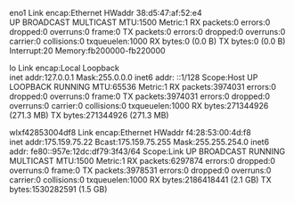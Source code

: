 eno1      Link encap:Ethernet  HWaddr 38:d5:47:af:52:e4  
          UP BROADCAST MULTICAST  MTU:1500  Metric:1
          RX packets:0 errors:0 dropped:0 overruns:0 frame:0
          TX packets:0 errors:0 dropped:0 overruns:0 carrier:0
          collisions:0 txqueuelen:1000 
          RX bytes:0 (0.0 B)  TX bytes:0 (0.0 B)
          Interrupt:20 Memory:fb200000-fb220000 

lo        Link encap:Local Loopback  
          inet addr:127.0.0.1  Mask:255.0.0.0
          inet6 addr: ::1/128 Scope:Host
          UP LOOPBACK RUNNING  MTU:65536  Metric:1
          RX packets:3974031 errors:0 dropped:0 overruns:0 frame:0
          TX packets:3974031 errors:0 dropped:0 overruns:0 carrier:0
          collisions:0 txqueuelen:1000 
          RX bytes:271344926 (271.3 MB)  TX bytes:271344926 (271.3 MB)

wlxf42853004df8 Link encap:Ethernet  HWaddr f4:28:53:00:4d:f8  
          inet addr:175.159.75.22  Bcast:175.159.75.255  Mask:255.255.254.0
          inet6 addr: fe80::957e:12dc:df79:3f43/64 Scope:Link
          UP BROADCAST RUNNING MULTICAST  MTU:1500  Metric:1
          RX packets:6297874 errors:0 dropped:0 overruns:0 frame:0
          TX packets:3978531 errors:0 dropped:0 overruns:0 carrier:0
          collisions:0 txqueuelen:1000 
          RX bytes:2186418441 (2.1 GB)  TX bytes:1530282591 (1.5 GB)

